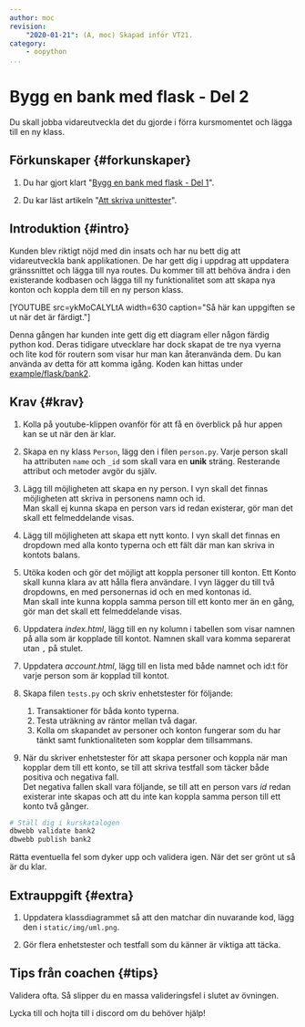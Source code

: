 ```yaml
---
author: moc
revision:
    "2020-01-21": (A, moc) Skapad inför VT21.
category:
    - oopython
...
```

Bygg en bank med flask - Del 2
===================================

Du skall jobba vidareutveckla det du gjorde i förra kursmomentet och lägga till en ny klass. 

<!--more-->



Förkunskaper {#forkunskaper}
-----------------------

1. Du har gjort klart "[Bygg en bank med flask - Del 1](uppgift/bank_med_flask)".  

2. Du kar läst artikeln "[Att skriva unittester](kunskap/unittest-i-python)".



Introduktion {#intro}
-----------------------

Kunden blev riktigt nöjd med din insats och har nu bett dig att vidareutveckla bank applikationen. De har gett dig i uppdrag att uppdatera gränssnittet och lägga till nya routes. Du kommer till att behöva ändra i den existerande kodbasen och lägga till ny funktionalitet som att skapa nya konton och koppla dem till en ny person klass.


[YOUTUBE src=ykMoCALYLtA width=630 caption="Så här kan uppgiften se ut när det är färdigt."]

Denna gången har kunden inte gett dig ett diagram eller någon färdig python kod. Deras tidigare utvecklare har dock skapat de tre nya vyerna och lite kod för routern som visar hur man kan återanvända dem. Du kan använda av detta för att komma igång. Koden kan hittas under [example/flask/bank2](https://github.com/dbwebb-se/oopython/tree/master/example/flask/bank2).

Krav {#krav}
-----------------------

1. Kolla på youtube-klippen ovanför för att få en överblick på hur appen kan se ut när den är klar.

1. Skapa en ny klass `Person`, lägg den i filen `person.py`. Varje person skall ha attributen `name` och `_id` som skall vara en **unik** sträng. Resterande attribut och metoder avgör du själv.  

1. Lägg till möjligheten att skapa en ny person. I vyn skall det finnas möjligheten att skriva in personens namn och id.  
Man skall ej kunna skapa en person vars id redan existerar, gör man det skall ett felmeddelande visas.

1. Lägg till möjligheten att skapa ett nytt konto. I vyn skall det finnas en dropdown med alla konto typerna och ett fält där man kan skriva in kontots balans.

1. Utöka koden och gör det möjligt att koppla personer till konton. Ett Konto skall kunna klara av att hålla flera användare. I vyn lägger du till två dropdowns, en med personernas id och en med kontonas id.  
Man skall inte kunna koppla samma person till ett konto mer än en gång, gör man det skall ett felmeddelande visas.

1. Uppdatera *index.html*, lägg till en ny kolumn i tabellen som visar namnen på alla som är kopplade till kontot. Namnen skall vara komma separerat utan `,` på stulet.

1. Uppdatera *account.html*, lägg till en lista med både namnet och id:t för varje person som är kopplad till kontot.

1. Skapa filen `tests.py` och skriv enhetstester för följande:
    1. Transaktioner för båda konto typerna.
    1. Testa uträkning av räntor mellan två dagar.
    1. Kolla om skapandet av personer och konton fungerar som du har tänkt samt funktionaliteten som kopplar dem tillsammans.

1. När du skriver enhetstester för att skapa personer och koppla när man kopplar dem till ett konto, se till att skriva testfall som täcker både positiva och negativa fall.  
Det negativa fallen skall vara följande, se till att en person vars *id* redan existerar inte skapas och att du inte kan koppla samma person till ett konto två gånger.


```bash
# Ställ dig i kurskatalogen
dbwebb validate bank2
dbwebb publish bank2
```

Rätta eventuella fel som dyker upp och validera igen. När det ser grönt ut så är du klar.



Extrauppgift {#extra}
-----------------------

1. Uppdatera klassdiagrammet så att den matchar din nuvarande kod, lägg den i `static/img/uml.png`.

2. Gör flera enhetstester och testfall som du känner är viktiga att täcka.


Tips från coachen {#tips}
-----------------------

Validera ofta. Så slipper du en massa valideringsfel i slutet av övningen.

Lycka till och hojta till i discord om du behöver hjälp!
